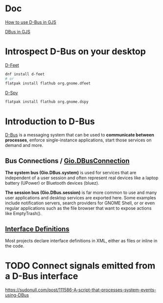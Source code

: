 # Doc
[How to use D-Bus in GJS](https://gjs.guide/guides/gio/dbus.html#introduction-to-d-bus)

[DBus in GJS](https://www.andyholmes.ca/articles/dbus-in-gjs.html)


# Introspect D-Bus on your desktop
[D-Feet](https://flathub.org/apps/details/org.gnome.dfeet)

```sh
dnf install d-feet
# or
flatpak install flathub org.gnome.dfeet
```

[D-Spy](https://flathub.org/apps/details/org.gnome.dspy)

```sh
flatpak install flathub org.gnome.dspy
```

# Introduction to D-Bus

[D-Bus](https://dbus.freedesktop.org/) is a messaging system that can be used to **communicate between processes**, enforce single-instance applications, start those services on demand and more.

## Bus Connections / [Gio.DBusConnection](https://gjs-docs.gnome.org/gio20/gio.dbusconnection)

**The system bus (Gio.DBus.system)** is used for services that are independent of a user session and often represent real devices like a laptop battery (UPower) or Bluetooth devices (bluez).

**The session bus (Gio.DBus.session)** is far more common to use and many user applications and desktop services are exported here. Some examples include notification servers, search providers for GNOME Shell, or or even regular applications such as the file browser that want to expose actions like EmptyTrash().

## [Interface Definitions](https://gjs.guide/guides/gio/dbus.html#interface-definitions) 

Most projects declare interface definitions in XML, either as files or inline in the code.


# TODO Connect signals emitted from a D-Bus interface

https://sudonull.com/post/111586-A-script-that-processes-system-events-using-DBus

